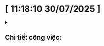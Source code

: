 
# [ 11:18:10 30/07/2025 ]

<details>
<summary><h2>Chi tiết công việc:</h2> </summary>

### Kết quả hôm nay:

### Công việc: 

</details>

